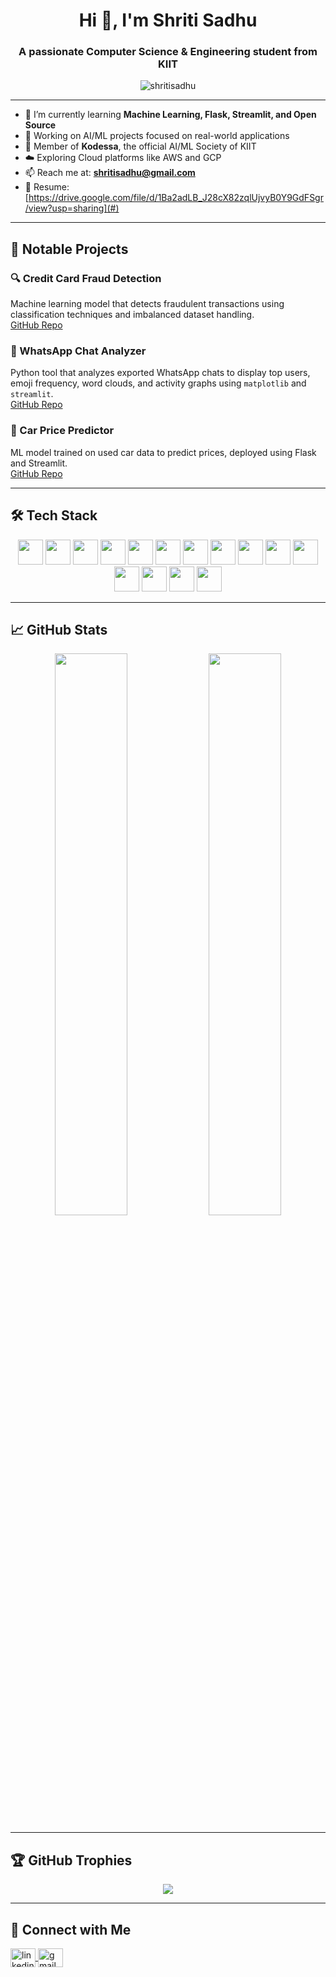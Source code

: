 

<h1 align="center">Hi 👋, I'm Shriti Sadhu</h1>
<h3 align="center">A passionate Computer Science & Engineering student from KIIT</h3>

<p align="center">
  <img src="https://komarev.com/ghpvc/?username=Shriti81&label=Profile%20views&color=0e75b6&style=flat" alt="shritisadhu" />
</p>

---

- 🌱 I’m currently learning **Machine Learning, Flask, Streamlit, and Open Source**
- 🧠 Working on AI/ML projects focused on real-world applications
- 💼 Member of **Kodessa**, the official AI/ML Society of KIIT
- ☁️ Exploring Cloud platforms like AWS and GCP
- 📫 Reach me at: **shritisadhu@gmail.com**
- 📄 Resume: [https://drive.google.com/file/d/1Ba2adLB_J28cX82zqlUjvyB0Y9GdFSgr/view?usp=sharing](#) <!-- Add actual resume link -->

---

## 🚀 Notable Projects

### 🔍 Credit Card Fraud Detection  
Machine learning model that detects fraudulent transactions using classification techniques and imbalanced dataset handling.  
[GitHub Repo](https://github.com/Shriti81/New)

### 💬 WhatsApp Chat Analyzer  
Python tool that analyzes exported WhatsApp chats to display top users, emoji frequency, word clouds, and activity graphs using `matplotlib` and `streamlit`.  
[GitHub Repo](https://github.com/Shriti81/Whatsapp-Chat-Analysis)

### 🚗 Car Price Predictor  
ML model trained on used car data to predict prices, deployed using Flask and Streamlit.  
[GitHub Repo](https://github.com/Shriti81/Car-)

---

## 🛠️ Tech Stack

<p align="center">
  <img src="https://cdn.jsdelivr.net/gh/devicons/devicon/icons/python/python-original.svg" width="40" height="40" />
  <img src="https://cdn.jsdelivr.net/gh/devicons/devicon/icons/java/java-original.svg" width="40" height="40" />
  <img src="https://cdn.jsdelivr.net/gh/devicons/devicon/icons/c/c-original.svg" width="40" height="40" />
  <img src="https://cdn.jsdelivr.net/gh/devicons/devicon/icons/javascript/javascript-original.svg" width="40" height="40" />
  <img src="https://cdn.jsdelivr.net/gh/devicons/devicon/icons/html5/html5-original.svg" width="40" height="40" />
  <img src="https://cdn.jsdelivr.net/gh/devicons/devicon/icons/css3/css3-original.svg" width="40" height="40" />
  <img src="https://cdn.jsdelivr.net/gh/devicons/devicon/icons/flask/flask-original.svg" width="40" height="40" />
  <img src="https://cdn.jsdelivr.net/gh/devicons/devicon/icons/git/git-original.svg" width="40" height="40" />
  <img src="https://cdn.jsdelivr.net/gh/devicons/devicon/icons/mysql/mysql-original.svg" width="40" height="40" />
  <img src="https://cdn.jsdelivr.net/gh/devicons/devicon/icons/jupyter/jupyter-original.svg" width="40" height="40" />
  <img src="https://cdn.jsdelivr.net/gh/devicons/devicon/icons/vscode/vscode-original.svg" width="40" height="40" />
  <img src="https://cdn.jsdelivr.net/gh/devicons/devicon/icons/linux/linux-original.svg" width="40" height="40" />
  <img src="https://cdn.jsdelivr.net/gh/devicons/devicon/icons/streamlit/streamlit-original.svg" width="40" height="40" />
  <img src="https://cdn.jsdelivr.net/gh/devicons/devicon/icons/amazonwebservices/amazonwebservices-original.svg" width="40" height="40" />
  <img src="https://cdn.jsdelivr.net/gh/devicons/devicon/icons/googlecloud/googlecloud-original.svg" width="40" height="40" />
</p>

---

## 📈 GitHub Stats

<p align="center">
  <img src="https://github-readme-stats.vercel.app/api?username=Shriti81&show_icons=true&theme=radical" width="48%" />
  <img src="https://github-readme-stats.vercel.app/api/top-langs/?username=Shriti81&layout=compact&theme=radical" width="48%" />
</p>


---

## 🏆 GitHub Trophies

<p align="center">
  <img src="https://github-profile-trophy.vercel.app/?username=Shriti81&theme=radical&no-frame=true" />
</p>

---

## 🔗 Connect with Me

<p align="left">
  <a href="www.linkedin.com/in/shriti-sadhu-aa4271270" target="blank">
    <img align="center" src="https://cdn.jsdelivr.net/npm/simple-icons@v3/icons/linkedin.svg" alt="linkedin" height="30" width="40" />
  </a>
  <a href="mailto:shritisadhu@gmail.com">
    <img align="center" src="https://cdn.jsdelivr.net/npm/simple-icons@v3/icons/gmail.svg" alt="gmail" height="30" width="40" />
  </a>
</p>

